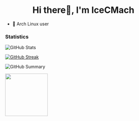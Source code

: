 <h1 align="center">Hi there👋, I'm IceCMach</h1>

- 🐧 Arch Linux user

### Statistics

![GitHub Stats](http://github-profile-summary-cards.vercel.app/api/cards/stats?username=icecmach&theme=tokyonight)

[![GitHub Streak](https://github-readme-streak-stats.herokuapp.com?user=icecmach&theme=tokyonight&hide_border=true&date_format=j%20M%5B%20Y%5D&card_width=480)](https://git.io/streak-stats)

![GitHub Summary](http://github-profile-summary-cards.vercel.app/api/cards/profile-details?username=icecmach&theme=tokyonight)

<img align="" height="137px" src="https://github-readme-stats-one-rosy.vercel.app/api/top-langs/?username=icecmach&hide_title=true&hide_border=true&layout=compact&hide=html&theme=tokyonight" />
